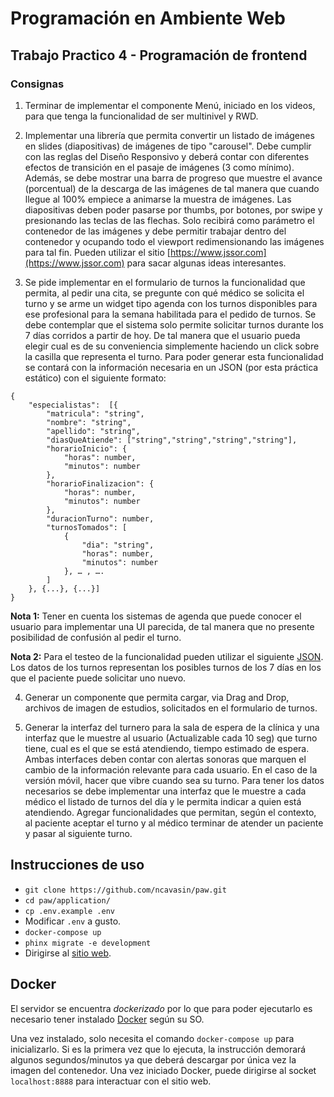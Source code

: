 # Programación en Ambiente Web

## Trabajo Practico 4 - Programación de frontend 

### Consignas

1. Terminar de implementar el componente Menú, iniciado en los videos, para que tenga la funcionalidad de ser multinivel y RWD.


2. Implementar una librería que permita convertir un listado de imágenes en slides (diapositivas) de imágenes de tipo "carousel". Debe cumplir con las reglas del Diseño Responsivo y deberá contar con diferentes efectos de transición en el pasaje de imágenes (3 como mínimo). Además, se debe mostrar una barra de progreso que muestre el avance (porcentual) de la descarga de las imágenes de tal manera que cuando llegue al 100% empiece a animarse la muestra de imágenes. Las diapositivas deben poder pasarse por thumbs, por botones, por swipe y presionando las teclas de las flechas.
Solo recibirá como parámetro el contenedor de las imágenes y debe permitir trabajar dentro del contenedor y ocupando todo el viewport redimensionando las imágenes para tal fin.
Pueden utilizar el sitio [https://www.jssor.com](https://www.jssor.com) para sacar algunas ideas interesantes.


3. Se pide implementar en el formulario de turnos la funcionalidad que permita, al pedir una cita, se pregunte con qué médico se solicita el turno y se arme un widget tipo agenda con los turnos disponibles para ese profesional para la semana habilitada para el pedido de turnos. Se debe contemplar que el sistema solo permite solicitar turnos durante los 7 días corridos a partir de hoy. De tal manera que el usuario pueda elegir cual es de su conveniencia simplemente haciendo un click sobre la casilla que representa el turno. Para poder generar esta funcionalidad se contará con la información necesaria en un JSON (por esta práctica estático) con el siguiente formato:

```
{
    "especialistas":  [{
        "matricula": "string",
        "nombre": "string",
        "apellido": "string",
        "diasQueAtiende": ["string","string","string","string"],
        "horarioInicio": {
            "horas": number,
            "minutos": number
        },
        "horarioFinalizacion": {
            "horas": number,
            "minutos": number
        },
        "duracionTurno": number,
        "turnosTomados": [
            {
                "dia": "string",
                "horas": number,
                "minutos": number
            }, … , ….
        ]
    }, {...}, {...}]
}
```

**Nota 1:** Tener en cuenta los sistemas de agenda que puede conocer el usuario para implementar una UI parecida, de tal manera que no presente posibilidad de confusión al pedir el turno. 

**Nota 2:** Para el testeo de la funcionalidad pueden utilizar el siguiente [JSON][json]. Los datos de los turnos representan los posibles turnos de los 7 días en los que el paciente puede solicitar uno nuevo.


4. Generar un componente que permita cargar, via Drag and Drop, archivos de imagen de estudios, solicitados en el formulario de turnos.


5. Generar la interfaz del turnero para la sala de espera de la clínica y una interfaz que le muestre al usuario (Actualizable cada 10 seg) que turno tiene, cual es el que se está atendiendo, tiempo estimado de espera. Ambas interfaces deben contar con alertas sonoras que marquen el cambio de la información relevante para cada usuario. En el caso de la versión móvil, hacer que vibre cuando sea su turno. 
Para tener los datos necesarios se debe implementar una interfaz que le muestre a cada médico el listado de turnos del día y le permita indicar a quien está atendiendo.
Agregar funcionalidades que permitan, según el contexto, al paciente aceptar el turno y al médico terminar de atender un paciente y pasar al siguiente turno. 


[json]:https://drive.google.com/file/d/1K_T-AZno_p6Ld42Ixn3FXRzOngufur09/view

## Instrucciones de uso

- ``git clone https://github.com/ncavasin/paw.git``
- ``cd paw/application/``
- ``cp .env.example .env``
- Modificar ``.env`` a gusto.
- ``docker-compose up``
- ``phinx migrate -e development``
- Dirigirse al [sitio web](http://localhost:8888).

## Docker 

El servidor se encuentra *dockerizado* por lo que para poder ejecutarlo es necesario tener instalado [Docker][docker] según su SO. 

Una vez instalado, solo necesita el comando ``docker-compose up`` para inicializarlo. Si es la primera vez que lo ejecuta, la instrucción demorará algunos segundos/minutos ya que deberá descargar por única vez la imagen del contenedor. Una vez iniciado Docker, puede dirigirse al socket ``localhost:8888`` para interactuar con el sitio web.

[docker]: https://docs.docker.com/get-docker/





